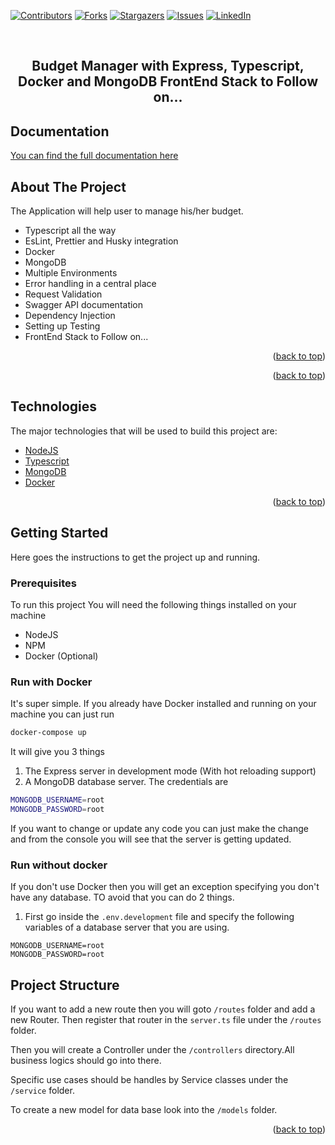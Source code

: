 <div id="top"></div>

[![Contributors][contributors-shield]][contributors-url]
[![Forks][forks-shield]][forks-url]
[![Stargazers][stars-shield]][stars-url]
[![Issues][issues-shield]][issues-url]
[![LinkedIn][linkedin-shield]][linkedin-url]

<!-- PROJECT LOGO -->
<br />
<div align="center">
  <h2 align="center">Budget Manager with Express, Typescript, Docker and MongoDB FrontEnd Stack to Follow on... </h2>
</div>

## Documentation

[You can find the full documentation here](https://link-to-be-added-later/)

## About The Project

The Application will help user to manage his/her budget.

- Typescript all the way
- EsLint, Prettier and Husky integration
- Docker
- MongoDB
- Multiple Environments
- Error handling in a central place
- Request Validation
- Swagger API documentation
- Dependency Injection
- Setting up Testing
- FrontEnd Stack to Follow on...



<p align="right">(<a href="#top">back to top</a>)</p>




<p align="right">(<a href="#top">back to top</a>)</p>

## Technologies

The major technologies that will be used to build this project are:

- [NodeJS](https://nodejs.org/en/)
- [Typescript](https://www.typescriptlang.org/)
- [MongoDB](https://www.mongodb.com/)
- [Docker](https://www.docker.com/)

<p align="right">(<a href="#top">back to top</a>)</p>

## Getting Started

Here goes the instructions to get the project up and running.

### Prerequisites

To run this project You will need the following things installed on your machine

- NodeJS
- NPM
- Docker (Optional)

### Run with Docker

It's super simple. If you already have Docker installed and running on your machine you can just run

```sh
docker-compose up
```

It will give you 3 things

1. The Express server in development mode (With hot reloading support)
2. A MongoDB database server. The credentials are

```sh
MONGODB_USERNAME=root
MONGODB_PASSWORD=root
```


If you want to change or update any code you can just make the change and from the console you will see that the server is getting updated.

### Run without docker

If you don't use Docker then you will get an exception specifying you don't have any database.
TO avoid that you can do 2 things.

1. First go inside the `.env.development` file and specify the following variables of a database server that you are using.

```
MONGODB_USERNAME=root
MONGODB_PASSWORD=root
```

## Project Structure

If you want to add a new route then you will goto `/routes` folder and add a new Router.
Then register that router in the `server.ts` file under the `/routes` folder.

Then you will create a Controller under the `/controllers` directory.All business logics should go into there.

Specific use cases should be handles by Service classes under the `/service` folder.

To create a new model for data base look into the `/models` folder.



<p align="right">(<a href="#top">back to top</a>)</p>

[contributors-shield]: https://img.shields.io/github/contributors/Anmeet/BudgetManager.svg?style=for-the-badge
[contributors-url]: https://github.com/Anmeet/BudgetManager/graphs/contributors
[forks-shield]: https://img.shields.io/github/forks/Anmeet/BudgetManager.svg?style=for-the-badge
[forks-url]: https://github.com/Anmeet/BudgetManager/network/members
[stars-shield]: https://img.shields.io/github/stars/Anmeet/BudgetManager.svg?style=for-the-badge
[stars-url]: https://github.com/Anmeet/BudgetManager/stargazers
[issues-shield]: https://img.shields.io/github/issues/Anmeet/BudgetManager.svg?style=for-the-badge
[issues-url]: https://github.com/Anmeet/BudgetManager/issues
[linkedin-shield]: https://img.shields.io/badge/-LinkedIn-black.svg?style=for-the-badge&logo=linkedin&colorB=555
[linkedin-url]: https://www.linkedin.com/in/amit-bhandari-153785110/
